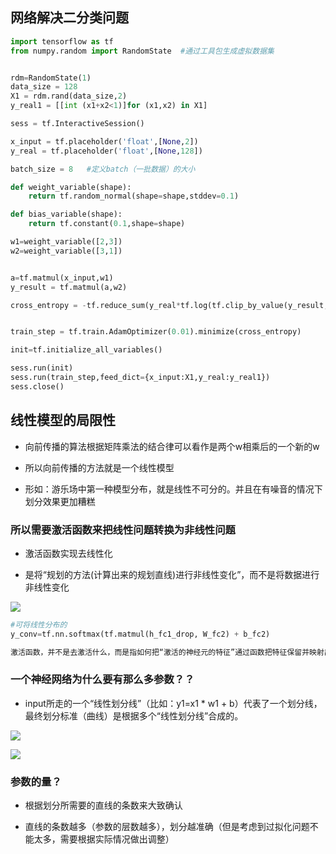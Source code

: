 ## 网络解决二分类问题

```python
import tensorflow as tf
from numpy.random import RandomState  #通过工具包生成虚拟数据集


rdm=RandomState(1)
data_size = 128
X1 = rdm.rand(data_size,2)
y_real1 = [[int (x1+x2<1)]for (x1,x2) in X1]

sess = tf.InteractiveSession()

x_input = tf.placeholder('float',[None,2])
y_real = tf.placeholder('float',[None,128])

batch_size = 8   #定义batch（一批数据）的大小

def weight_variable(shape):
    return tf.random_normal(shape=shape,stddev=0.1)

def bias_variable(shape):
    return tf.constant(0.1,shape=shape)

w1=weight_variable([2,3])
w2=weight_variable([3,1])


a=tf.matmul(x_input,w1)
y_result = tf.matmul(a,w2)

cross_entropy = -tf.reduce_sum(y_real*tf.log(tf.clip_by_value(y_result,1e-10,1.0)))


train_step = tf.train.AdamOptimizer(0.01).minimize(cross_entropy)

init=tf.initialize_all_variables()

sess.run(init)
sess.run(train_step,feed_dict={x_input:X1,y_real:y_real1})
sess.close()
```

## 线性模型的局限性

* 向前传播的算法根据矩阵乘法的结合律可以看作是两个w相乘后的一个新的w

* 所以向前传播的方法就是一个线性模型

* 形如：游乐场中第一种模型分布，就是线性不可分的。并且在有噪音的情况下划分效果更加糟糕

### 所以需要激活函数来把线性问题转换为非线性问题

* 激活函数实现去线性化

* 是将“规划的方法(计算出来的规划直线)进行非线性变化”，而不是将数据进行非线性变化


![](http://img.blog.csdn.net/20160630114839844)


```python
#可将线性分布的
y_conv=tf.nn.softmax(tf.matmul(h_fc1_drop, W_fc2) + b_fc2)
```

```txt
激活函数，并不是去激活什么，而是指如何把“激活的神经元的特征”通过函数把特征保留并映射出来（保留特征，去除一些数据中是的冗余），这是神经网络能解决非线性问题关键
```

### 一个神经网络为什么要有那么多参数？？

* input所走的一个“线性划分线”（比如：y1=x1 * w1 + b）代表了一个划分线，最终划分标准（曲线）是根据多个“线性划分线”合成的。

![](http://img.blog.csdn.net/20160630103416973)

![](http://img.blog.csdn.net/20160630104959185)
### 参数的量？

* 根据划分所需要的直线的条数来大致确认

* 直线的条数越多（参数的层数越多），划分越准确（但是考虑到过拟化问题不能太多，需要根据实际情况做出调整）

